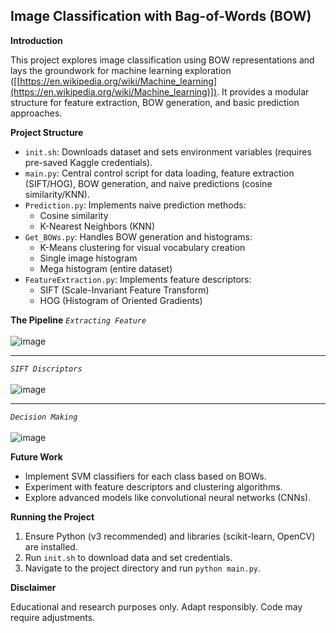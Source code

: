 ## Image Classification with Bag-of-Words (BOW)

**Introduction**

This project explores image classification using BOW representations and lays the groundwork for machine learning exploration ([[https://en.wikipedia.org/wiki/Machine_learning](https://en.wikipedia.org/wiki/Machine_learning)]). It provides a modular structure for feature extraction, BOW generation, and basic prediction approaches.

**Project Structure**

* `init.sh`: Downloads dataset and sets environment variables (requires pre-saved Kaggle credentials).
* `main.py`: Central control script for data loading, feature extraction (SIFT/HOG), BOW generation, and naive predictions (cosine similarity/KNN).
* `Prediction.py`: Implements naive prediction methods:
    * Cosine similarity
    * K-Nearest Neighbors (KNN)
* `Get_BOWs.py`: Handles BOW generation and histograms:
    * K-Means clustering for visual vocabulary creation
    * Single image histogram
    * Mega histogram (entire dataset)
* `FeatureExtraction.py`: Implements feature descriptors:
    * SIFT (Scale-Invariant Feature Transform)
    * HOG (Histogram of Oriented Gradients)

**The Pipeline**
   *`Extracting Feature`*<br><br>
   ![image](https://github.com/Ziad-El3assal/Image-Classification-with-Bag-of-Words-and-Machine-Learning-Exploration/assets/84142720/c5a0b791-9825-44db-9793-d54ddcc50778)
   
   -------
   *`SIFT Discriptors`*<br><br>
   ![image](https://github.com/Ziad-El3assal/Image-Classification-with-Bag-of-Words-and-Machine-Learning-Exploration/assets/84142720/14e7b041-04c4-440c-919b-8c974ba5e4ba)

   -------
   *`Decision Making`*<br><br>
   ![image](https://github.com/Ziad-El3assal/Image-Classification-with-Bag-of-Words-and-Machine-Learning-Exploration/assets/84142720/a712a782-3ff7-4c35-90f3-865995de6ad8)


**Future Work**

* Implement SVM classifiers for each class based on BOWs.
* Experiment with feature descriptors and clustering algorithms.
* Explore advanced models like convolutional neural networks (CNNs).

**Running the Project**

1. Ensure Python (v3 recommended) and libraries (scikit-learn, OpenCV) are installed.
2. Run `init.sh` to download data and set credentials.
3. Navigate to the project directory and run `python main.py`.

**Disclaimer**

Educational and research purposes only. Adapt responsibly. Code may require adjustments.
